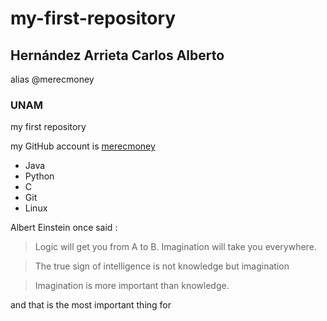 # my-first-repository

## Hernández Arrieta Carlos Alberto

alias @merecmoney

### UNAM

my first repository

my GitHub account is [merecmoney](https://github.com/merecmoney)
- Java
- Python
- C
- Git
- Linux

Albert Einstein once said :
>Logic will get you from A to B. Imagination will take you everywhere.

>The true sign of intelligence is not knowledge but imagination

>Imagination is more important than knowledge.

and that is the most important thing for 
